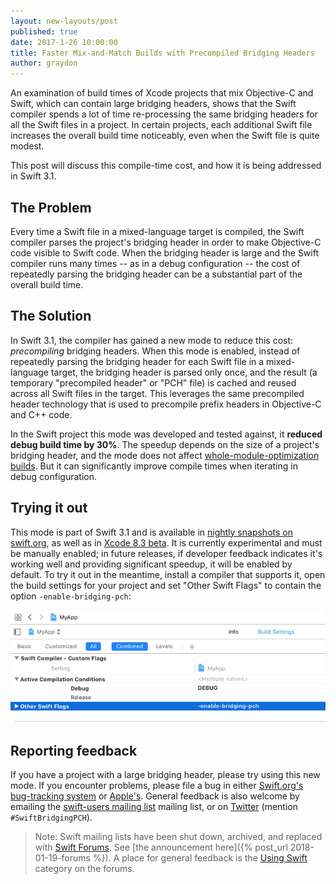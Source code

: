 ```yaml
---
layout: new-layouts/post
published: true
date: 2017-1-26 10:00:00
title: Faster Mix-and-Match Builds with Precompiled Bridging Headers
author: graydon
---
```


An examination of build times of Xcode projects that mix Objective-C and Swift, which can contain large bridging headers, shows that the Swift compiler spends a lot of time re-processing the same bridging headers for all the Swift files in a project.
In certain projects, each additional Swift file increases the overall build time noticeably, even when the Swift file is quite modest.

This post will discuss this compile-time cost, and how it is being addressed in Swift 3.1.

## The Problem

Every time a Swift file in a mixed-language target is compiled, the Swift compiler parses the project's bridging header in order to make Objective-C code visible to Swift code.
When the bridging header is large and the Swift compiler runs many times -- as in a debug configuration -- the cost of repeatedly parsing the bridging header can be a substantial part of the overall build time.

## The Solution

In Swift 3.1, the compiler has gained a new mode to reduce this cost: _precompiling_ bridging headers.
When this mode is enabled, instead of repeatedly parsing the bridging header for each Swift file in a mixed-language target, the bridging header is parsed only once, and the result (a temporary "precompiled header" or "PCH" file) is cached and reused across all Swift files in the target.
This leverages the same precompiled header technology that is used to precompile prefix headers in Objective-C and C++ code.

In the Swift project this mode was developed and tested against, it **reduced debug build time by 30%**. The speedup depends on the size of a project's bridging header, and the mode does not affect [whole-module-optimization builds](/blog/whole-module-optimizations).
But it can significantly improve compile times when iterating in debug configuration.

## Trying it out

This mode is part of Swift 3.1 and is available in [nightly snapshots on swift.org](/download/#snapshots), as well as in [Xcode 8.3 beta](https://developer.apple.com/download/).
It is currently experimental and must be manually enabled; in future releases, if developer feedback indicates it's working well and providing significant speedup, it will be enabled by default.
To try it out in the meantime, install a compiler that supports it, open the build settings for your project and set "Other Swift Flags" to contain the option `-enable-bridging-pch`:

![Enabling bridging PCH](/assets/images/bridging-pch-blog/build-setting.png)

## Reporting feedback

If you have a project with a large bridging header, please try using this new mode.
If you encounter problems, please file a bug in either [Swift.org's bug-tracking system](https://bugs.swift.org/) or [Apple's](https://bugreport.apple.com/).
General feedback is also welcome by emailing the [swift-users mailing list](https://lists.swift.org/pipermail/swift-users/) mailing list, or on [Twitter](https://twitter.com/swiftlang) (mention `#SwiftBridgingPCH`).

> Note: Swift mailing lists have been shut down, archived, and replaced with
> [Swift Forums](https://forums.swift.org). See
> [the announcement here]({% post_url 2018-01-19-forums %}). A place for general
> feedback is the [Using Swift](https://forums.swift.org/c/swift-users/)
> category on the forums.
